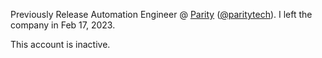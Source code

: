 Previously Release Automation Engineer @ [Parity](https://www.parity.io/) ([@paritytech](https://github.com/paritytech/)). I left the company in Feb 17, 2023.

This account is inactive.
